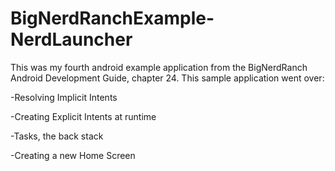 # BigNerdRanchExample-NerdLauncher


This was my fourth android example application from the BigNerdRanch Android Development Guide, chapter 24. This sample application went over:

-Resolving Implicit Intents

-Creating Explicit Intents at runtime

-Tasks, the back stack

-Creating a new Home Screen
